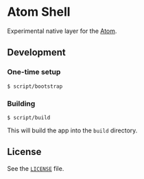 # Atom Shell

Experimental native layer for the [Atom](https://github.com/github/atom).

## Development

### One-time setup

    $ script/bootstrap

### Building

    $ script/build

This will build the app into the `build` directory.

## License

See the [`LICENSE`](LICENSE) file.
